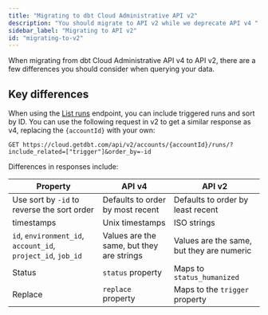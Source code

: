 ```yaml
---
title: "Migrating to dbt Cloud Administrative API v2"
description: "You should migrate to API v2 while we deprecate API v4 "
sidebar_label: "Migrating to API v2"
id: "migrating-to-v2"
---
```



When migrating from dbt Cloud Administrative API v4 to API v2, there are a few differences you should consider when querying your data. 

## Key differences

When using the [List runs](/dbt-cloud/api-v2#tag/Runs) endpoint, you can include triggered runs and sort by ID. You can use the following request in v2 to get a similar response as v4, replacing the `{accountId}` with your own:

```shell
GET https://cloud.getdbt.com/api/v2/accounts/{accountId}/runs/?include_related=["trigger"]&order_by=-id
```

Differences in responses include:

| Property | API v4    | API v2     |
|---------|-----------|-------------|
| Use sort by `-id` to reverse the sort order | Defaults to order by most recent | Defaults to order by least recent |
| timestamps | Unix timestamps | ISO strings |
| `id`, `environment_id`, `account_id`, `project_id`, `job_id` | Values are the same, but they are strings | Values are the same, but they are numeric |
| Status | `status` property |  Maps to `status_humanized` |
| Replace | `replace` property | Maps to the `trigger` property |
